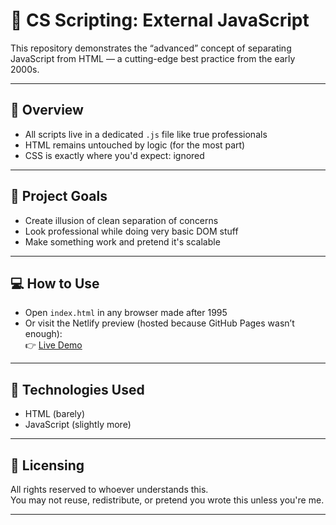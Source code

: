 # 🧠 CS Scripting: External JavaScript

This repository demonstrates the “advanced” concept of separating JavaScript from HTML — a cutting-edge best practice from the early 2000s.

---

## 📄 Overview

- All scripts live in a dedicated `.js` file like true professionals  
- HTML remains untouched by logic (for the most part)  
- CSS is exactly where you'd expect: ignored

---

## 🎯 Project Goals

- Create illusion of clean separation of concerns  
- Look professional while doing very basic DOM stuff  
- Make something work and pretend it's scalable  

---

## 💻 How to Use

- Open `index.html` in any browser made after 1995  
- Or visit the Netlify preview (hosted because GitHub Pages wasn’t enough):  
  👉 [Live Demo](https://cs-external-js.netlify.app/)

---

## 🧰 Technologies Used

- HTML (barely)  
- JavaScript (slightly more)    

---

## 🪪 Licensing

All rights reserved to whoever understands this.  
You may not reuse, redistribute, or pretend you wrote this unless you're me.

---
